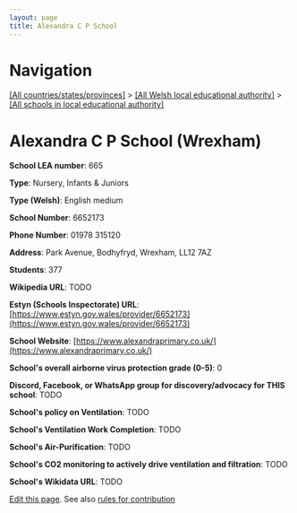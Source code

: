 ```yaml
---
layout: page
title: Alexandra C P School
---
```

# Navigation

[[All countries/states/provinces]](../../..) > [[All Welsh local educational authority]](../..) > [[All schools in local educational authority]](..)

# Alexandra C P School (Wrexham)

**School LEA number**: 665

**Type**: Nursery, Infants & Juniors

**Type (Welsh)**: English medium

**School Number**: 6652173

**Phone Number**: 01978 315120

**Address**: Park Avenue, Bodhyfryd, Wrexham, LL12 7AZ

**Students**: 377

**Wikipedia URL**: TODO

**Estyn (Schools Inspectorate) URL**: [https://www.estyn.gov.wales/provider/6652173](https://www.estyn.gov.wales/provider/6652173)

**School Website**: [https://www.alexandraprimary.co.uk/](https://www.alexandraprimary.co.uk/)

**School's overall airborne virus protection grade (0-5)**: 0

**Discord, Facebook, or WhatsApp group for discovery/advocacy for THIS school**: TODO

**School's policy on Ventilation**: TODO

**School's Ventilation Work Completion**: TODO

**School's Air-Purification**: TODO

**School's CO2 monitoring to actively drive ventilation and filtration**: TODO

**School's Wikidata URL**: TODO




[Edit this page](https://github.com/ventilate-schools/Wales/edit/prif/./Wrexham/Alexandra_C_P_School.md). See also [rules for contribution](../../../contribution-rules/)